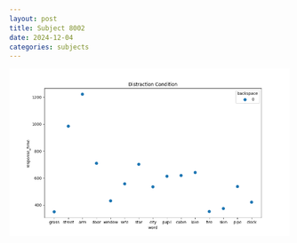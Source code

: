 ```yaml
---
layout: post
title: Subject 8002
date: 2024-12-04
categories: subjects
---
```


![](data/8002/run-19/8002_rt_acc_fuzzy_delay.png)
